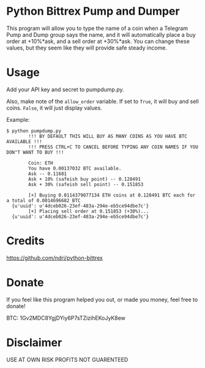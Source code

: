 Python Bittrex Pump and Dumper
=

This program will allow you to type the name of a coin when a Telegram
Pump and Dump group says the name, and it will automatically place a
buy order at +10%*ask, and a sell order at +30%*ask. You can change
these values, but they seem like they will provide safe steady income.


Usage
=
  Add your API key and secret to pumpdump.py.

  Also, make note of the `allow_order` variable. If set to `True`, it
  will buy and sell coins. `False`, it will just display values.

  Example:

    $ python pumpdump.py
			!!! BY DEFAULT THIS WILL BUY AS MANY COINS AS YOU HAVE BTC AVAILABLE !!!
			!!! PRESS CTRL+C TO CANCEL BEFORE TYPING ANY COIN NAMES IF YOU DON"T WANT TO BUY !!!

			Coin: ETH
			You have 0.00137032 BTC available.
			Ask -- 0.11681
			Ask + 10% (safeish buy point) -- 0.128491
			Ask + 30% (safeish sell point) -- 0.151853

			[+] Buying 0.0114379077134 ETH coins at 0.128491 BTC each for a total of 0.0014696682 BTC
      {u'uuid': u'4dceb026-23ef-483a-294e-eb5ce94dbe7c'}
			[+] Placing sell order at 0.151853 (+30%)...
      {u'uuid': u'4dceb026-23ef-483a-294e-eb5ce94dbe7c'}

Credits
=

https://github.com/ndri/python-bittrex

Donate
=

If you feel like this program helped you out, or made you money, feel free to donate!

BTC: 1Gv2MDC8YgjDYiy6P7sTZizihEKoJyK8ew

Disclaimer
=

USE AT OWN RISK
PROFITS NOT GUARENTEED
